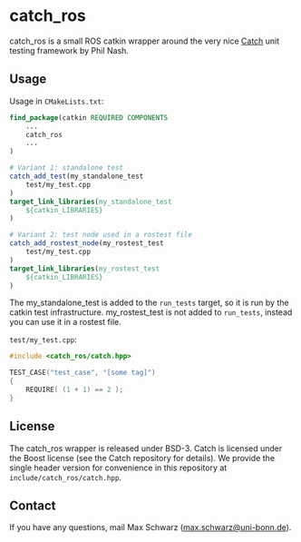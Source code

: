 
catch_ros
=========

catch_ros is a small ROS catkin wrapper around the very nice [Catch][1] unit
testing framework by Phil Nash.

[1]: https://github.com/philsquared/Catch

Usage
-----

Usage in `CMakeLists.txt`:

```cmake
find_package(catkin REQUIRED COMPONENTS
	...
	catch_ros
	...
)

# Variant 1: standalone test
catch_add_test(my_standalone_test
	test/my_test.cpp
)
target_link_libraries(my_standalone_test
	${catkin_LIBRARIES}
)

# Variant 2: test node used in a rostest file
catch_add_rostest_node(my_rostest_test
	test/my_test.cpp
)
target_link_libraries(my_rostest_test
	${catkin_LIBRARIES}
)
```

The my_standalone_test is added to the `run_tests` target, so it is run by
the catkin test infrastructure. my_rostest_test is not added to `run_tests`,
instead you can use it in a rostest file.

`test/my_test.cpp`:

```C++
#include <catch_ros/catch.hpp>

TEST_CASE("test_case", "[some tag]")
{
	REQUIRE( (1 + 1) == 2 );
}
```

License
-------

The catch_ros wrapper is released under BSD-3. Catch is licensed under
the Boost license (see the Catch repository for details). We provide the
single header version for convenience in this repository at
`include/catch_ros/catch.hpp`.

Contact
-------

If you have any questions, mail Max Schwarz (max.schwarz@uni-bonn.de).
